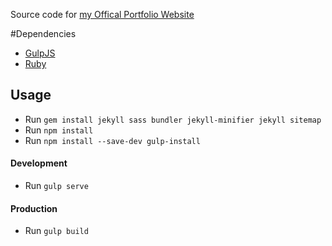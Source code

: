 Source code for [my Offical Portfolio Website](https://www.kelvinkamau.app)

#Dependencies
* [GulpJS](https://gulpjs.com)
* [Ruby](https://)

## Usage
* Run ```gem install jekyll sass bundler jekyll-minifier jekyll sitemap```
* Run ```npm install```
* Run ```npm install --save-dev gulp-install```

#### Development
* Run ```gulp serve```

#### Production
* Run ```gulp build```